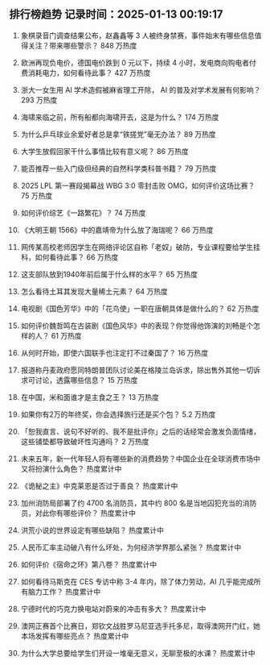 
## 排行榜趋势 记录时间：2025-01-13 00:19:17
  
  1. 象棋录音门调查结果公布，赵鑫鑫等 3 人被终身禁赛，事件始末有哪些信息值得关注？带来哪些警示？ 848 万热度
    
  2. 欧洲再现负电价，德国电价跌到 0 元以下，持续 4 小时，发电商向购电者付费消耗电力，如何看待此事？ 427 万热度
    
  3. 浙大一女生用 AI 学术造假被麻省理工开除， AI 的普及对学术发展有何影响？ 293 万热度
    
  4. 海啸来临之前，所有船都向海啸开去，这是为什么？ 174 万热度
    
  5. 为什么乒乓球业余爱好者总是拿“铁搓党”毫无办法？ 89 万热度
    
  6. 大学生放假回家干什么事情比较有意义呢？ 86 万热度
    
  7. 能否推荐一些入门级但经典的自然科学类科普书籍？ 79 万热度
    
  8. 2025 LPL 第一赛段揭幕战 WBG 3:0 零封击败 OMG，如何评价这场比赛？ 75 万热度
    
  9. 如何评价综艺《一路繁花》？ 74 万热度
    
  10. 《大明王朝 1566》中的嘉靖帝为什么放了海瑞呢？ 66 万热度
    
  11. 网传某高校老师因学生在网络评论区自称「老奴」破防，专业课程要给学生挂科，如何看待此事？ 66 万热度
    
  12. 这支部队放到1940年前后属于什么样的水平？ 65 万热度
    
  13. 怎么看待土耳其发现大量稀土元素？ 64 万热度
    
  14. 电视剧《国色芳华》中的「花鸟使」一职在唐朝具体是做什么的？ 62 万热度
    
  15. 如何评价魏哲鸣在古装剧《国色风华》中的表现？你觉得他饰演的刘畅是个怎样的人？ 61 万热度
    
  16. 从何时开始，即使六国联手也注定打不过秦国了？ 16 万热度
    
  17. 报道称丹麦政府愿同特朗普团队讨论美在格陵兰岛诉求，除出售外其他一切诉求可讨论，透露哪些信息？ 15 万热度
    
  18. 在中国，米和面谁才是主食之王？ 13 万热度
    
  19. 如果你有2万的年终奖，你会选择旅行还是买个包？ 5.2 万热度
    
  20. 「恕我直言、说句不好听的、我不是批评你」之后的话经常会激发负面情绪，这些铺垫都导致破坏性沟通吗？ 2 万热度
    
  21. 未来五年，新一代年轻人将有哪些新的消费趋势？中国企业在全球消费市场中又将扮演什么角色？ 热度累计中
    
  22. 《诡秘之主》中克莱恩是否过于善良？ 热度累计中
    
  23. 加州消防局部署了约 4700 名消防员，其中约 800 名是当地囚犯充当的消防员，对此你有哪些评价？ 热度累计中
    
  24. 洪荒小说的世界设定有哪些缺陷？ 热度累计中
    
  25. 人民币汇率主动破八有什么坏处，为何经济学界那么紧张？ 热度累计中
    
  26. 如何评价《宿命之环》第八卷？ 热度累计中
    
  27. 如何看待马斯克在 CES 专访中称 3-4 年内，除了体力劳动，AI 几乎能完成所有脑力工作？ 热度累计中
    
  28. 宁德时代的巧克力换电站对蔚来的冲击有多大？ 热度累计中
    
  29. 澳网正赛首个比赛日，郑钦文战胜罗马尼亚选手托多尼，取得澳网开门红，她本场发挥有哪些亮点？ 热度累计中
    
  30. 为什么大学总要给学生们开设一堆毫无意义，无聊至极的水课？ 热度累计中
    